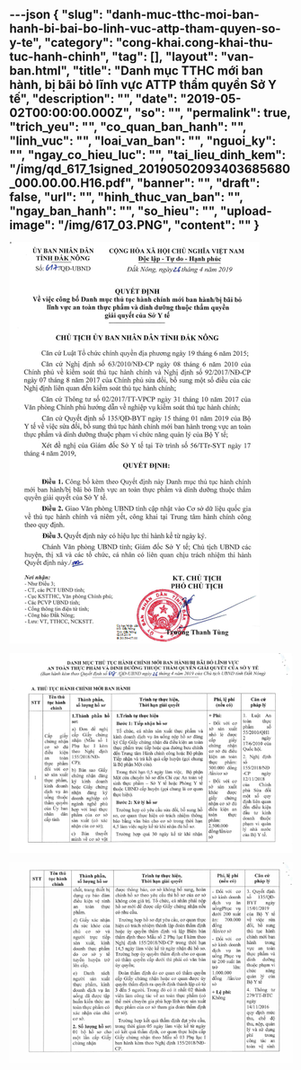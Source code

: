 ---json
{
    "slug": "danh-muc-tthc-moi-ban-hanh-bi-bai-bo-linh-vuc-attp-tham-quyen-so-y-te",
    "category": "cong-khai.cong-khai-thu-tuc-hanh-chinh",
    "tag": [],
    "layout": "van-ban.html",
    "title": "Danh mục TTHC mới ban hành, bị bãi bỏ lĩnh vực ATTP thẩm quyền Sở Y tế",
    "description": "",
    "date": "2019-05-02T00:00:00.000Z",
    "so": "",
    "permalink": true,
    "trich_yeu": "",
    "co_quan_ban_hanh": "",
    "linh_vuc": "",
    "loai_van_ban": "",
    "nguoi_ky": "",
    "ngay_co_hieu_luc": "",
    "tai_lieu_dinh_kem": "/img/qd_617_1signed_20190502093403685680_000.00.00.H16.pdf",
    "banner": "",
    "draft": false,
    "url": "",
    "hinh_thuc_van_ban": "",
    "ngay_ban_hanh": "",
    "so_hieu": "",
    "upload-image": "/img/617_03.PNG",
    "__content__": ""
}
---
<p><img alt="" src="/img/617_01.PNG" /></p>

<p><img alt="" src="/img/617_02.PNG" /></p>

<p><img alt="" src="/img/617_03.PNG" /></p>
